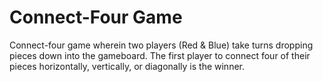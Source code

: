 # Connect-Four Game
Connect-four game wherein two players (Red & Blue) take turns dropping pieces down into the gameboard. The first player to connect four of their pieces horizontally, vertically, or diagonally is the winner.

